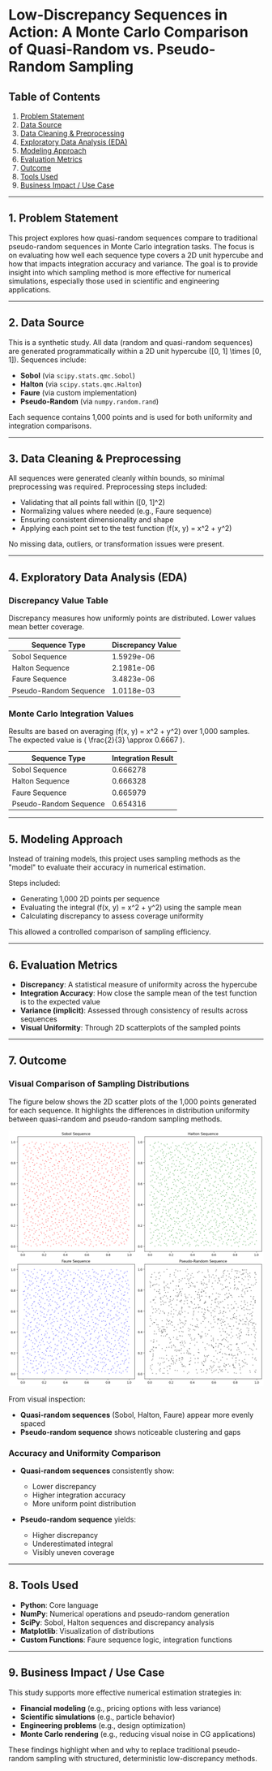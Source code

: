 # **Low-Discrepancy Sequences in Action: A Monte Carlo Comparison of Quasi-Random vs. Pseudo-Random Sampling**

## **Table of Contents**
1. [Problem Statement](#1-problem-statement)  
2. [Data Source](#2-data-source)  
3. [Data Cleaning & Preprocessing](#3-data-cleaning--preprocessing)  
4. [Exploratory Data Analysis (EDA)](#4-exploratory-data-analysis-eda)  
5. [Modeling Approach](#5-modeling-approach)  
6. [Evaluation Metrics](#6-evaluation-metrics)  
7. [Outcome](#7-outcome)  
8. [Tools Used](#8-tools-used)  
9. [Business Impact / Use Case](#9-business-impact--use-case)

---

## **1. Problem Statement**  
This project explores how quasi-random sequences compare to traditional pseudo-random sequences in Monte Carlo integration tasks. The focus is on evaluating how well each sequence type covers a 2D unit hypercube and how that impacts integration accuracy and variance. The goal is to provide insight into which sampling method is more effective for numerical simulations, especially those used in scientific and engineering applications.

---

## **2. Data Source**  
This is a synthetic study. All data (random and quasi-random sequences) are generated programmatically within a 2D unit hypercube \([0, 1] \times [0, 1]\). Sequences include:

- **Sobol** (via `scipy.stats.qmc.Sobol`)  
- **Halton** (via `scipy.stats.qmc.Halton`)  
- **Faure** (via custom implementation)  
- **Pseudo-Random** (via `numpy.random.rand`)

Each sequence contains 1,000 points and is used for both uniformity and integration comparisons.

---

## **3. Data Cleaning & Preprocessing**  
All sequences were generated cleanly within bounds, so minimal preprocessing was required. Preprocessing steps included:

- Validating that all points fall within \([0, 1]^2\)  
- Normalizing values where needed (e.g., Faure sequence)  
- Ensuring consistent dimensionality and shape  
- Applying each point set to the test function \(f(x, y) = x^2 + y^2\)

No missing data, outliers, or transformation issues were present.

---

## **4. Exploratory Data Analysis (EDA)**  

### **Discrepancy Value Table**  
Discrepancy measures how uniformly points are distributed. Lower values mean better coverage.

| Sequence Type           | Discrepancy Value |
|-------------------------|-------------------|
| Sobol Sequence          | 1.5929e-06        |
| Halton Sequence         | 2.1981e-06        |
| Faure Sequence          | 3.4823e-06        |
| Pseudo-Random Sequence  | 1.0118e-03        |

### **Monte Carlo Integration Values**  
Results are based on averaging \(f(x, y) = x^2 + y^2\) over 1,000 samples. The expected value is \( \frac{2}{3} \approx 0.6667 \).

| Sequence Type           | Integration Result |
|-------------------------|--------------------|
| Sobol Sequence          | 0.666278           |
| Halton Sequence         | 0.666328           |
| Faure Sequence          | 0.665979           |
| Pseudo-Random Sequence  | 0.654316           |

---

## **5. Modeling Approach**  
Instead of training models, this project uses sampling methods as the "model" to evaluate their accuracy in numerical estimation.

Steps included:
- Generating 1,000 2D points per sequence  
- Evaluating the integral \(f(x, y) = x^2 + y^2\) using the sample mean  
- Calculating discrepancy to assess coverage uniformity

This allowed a controlled comparison of sampling efficiency.

---

## **6. Evaluation Metrics**

- **Discrepancy**: A statistical measure of uniformity across the hypercube  
- **Integration Accuracy**: How close the sample mean of the test function is to the expected value  
- **Variance (implicit)**: Assessed through consistency of results across sequences  
- **Visual Uniformity**: Through 2D scatterplots of the sampled points

---

## **7. Outcome**

### **Visual Comparison of Sampling Distributions**  
The figure below shows the 2D scatter plots of the 1,000 points generated for each sequence. It highlights the differences in distribution uniformity between quasi-random and pseudo-random sampling methods.

![Distribution of Points for Different Sequence Types](images/sequences.png)

From visual inspection:
- **Quasi-random sequences** (Sobol, Halton, Faure) appear more evenly spaced  
- **Pseudo-random sequence** shows noticeable clustering and gaps

### **Accuracy and Uniformity Comparison**  
- **Quasi-random sequences** consistently show:
  - Lower discrepancy  
  - Higher integration accuracy  
  - More uniform point distribution

- **Pseudo-random sequence** yields:
  - Higher discrepancy  
  - Underestimated integral  
  - Visibly uneven coverage

---

## **8. Tools Used**

- **Python**: Core language  
- **NumPy**: Numerical operations and pseudo-random generation  
- **SciPy**: Sobol, Halton sequences and discrepancy analysis  
- **Matplotlib**: Visualization of distributions  
- **Custom Functions**: Faure sequence logic, integration functions

---

## **9. Business Impact / Use Case**

This study supports more effective numerical estimation strategies in:

- **Financial modeling** (e.g., pricing options with less variance)  
- **Scientific simulations** (e.g., particle behavior)  
- **Engineering problems** (e.g., design optimization)  
- **Monte Carlo rendering** (e.g., reducing visual noise in CG applications)

These findings highlight when and why to replace traditional pseudo-random sampling with structured, deterministic low-discrepancy methods.

